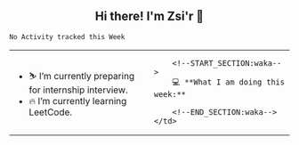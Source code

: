 <h2 align="center"> Hi there! I'm Zsi'r 👋 </h2>

<!--
**Zsi-r/Zsi-r** is a ✨ _special_ ✨ repository because its `README.md` (this file) appears on your GitHub profile.

Here are some ideas to get you started:

- 🔭 I’m currently working on ...
- 🌱 I’m currently learning ...
- 👯 I’m looking to collaborate on ...
- 🤔 I’m looking for help with ...
- 💬 Ask me about ...
- 📫 How to reach me: ...
- 😄 Pronouns: ...
- ⚡ Fun fact: ...
-->

<!--START_SECTION:waka-->
```text
No Activity tracked this Week
```
<!--END_SECTION:waka-->

<table>
<tr>
    <td valign="center" width="50%">
        <ul>
            <li> ⛷️ I’m currently preparing for internship interview.
            <li> 🔥 I’m currently learning LeetCode.
        </ul>
    </td>
   <td valign="top" width="50%">

        <!--START_SECTION:waka-->
        💻 **What I am doing this week:** 

        <!--END_SECTION:waka-->
    </td>
</tr>
</table>
